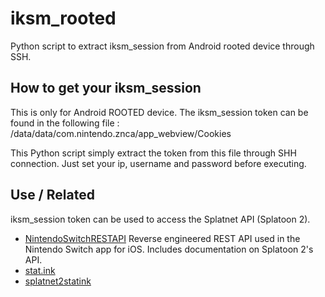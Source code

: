 # iksm_rooted
Python script to extract iksm_session from Android rooted device through SSH.

## How to get your iksm_session
This is only for Android ROOTED device.
The iksm_session token can be found in the following file : /data/data/com.nintendo.znca/app_webview/Cookies

This Python script simply extract the token from this file through SHH connection. Just set your ip, username and password before executing.

## Use / Related
iksm_session token can be used to access the Splatnet API (Splatoon 2).

* [NintendoSwitchRESTAPI](https://github.com/ZekeSnider/NintendoSwitchRESTAPI) Reverse engineered REST API used in the Nintendo Switch app for iOS. Includes documentation on Splatoon 2's API.
* [stat.ink](https://github.com/fetus-hina/stat.ink) 
* [splatnet2statink](https://github.com/frozenpandaman/splatnet2statink)
